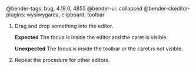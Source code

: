@bender-tags: bug, 4.19.0, 4855
@bender-ui: collapsed
@bender-ckeditor-plugins: wysiwygarea, clipboard, toolbar

1. Drag and drop something into the editor.

	**Expected** The focus is inside the editor and the caret is visible.

	**Unexpected** The focus is inside the toolbar or the caret is not visible.
1. Repeat the procedure for other editors.
